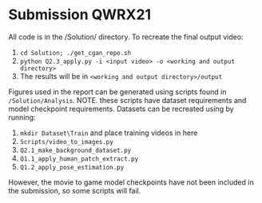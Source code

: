 # Submission QWRX21

All code is in the /Solution/ directory.
To recreate the final output video:
1. `cd Solution; ./get_cgan_repo.sh`
2. `python Q2.3_apply.py -i <input video> -o <working and output directory>`
3. The results will be in `<working and output directory>/output`

Figures used in the report can be generated using scripts found in `/Solution/Analysis`.
NOTE. these scripts have dataset requirements and model checkpoint requirements.
Datasets can be recreated using by running:
1. `mkdir Dataset\Train` and place training videos in here
2. `Scripts/video_to_images.py`
3. `Q2.1_make_background_dataset.py`
4. `Q1.1_apply_human_patch_extract.py`
5. `Q1.2_apply_pose_estimation.py`

However, the movie to game model checkpoints have not been included in the submission, so some scripts will fail.
